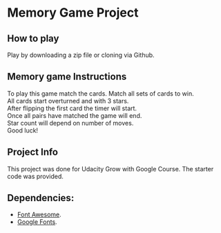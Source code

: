 # Memory Game Project

## How to play

Play by downloading a zip file or cloning via Github.

## Memory game Instructions
<p>To play this game match the cards. Match all sets of cards to win. <br>
All cards start overturned and with 3 stars. <br>
After flipping the first card the timer will start. <br>
Once all pairs have matched the game will end.<br>
Star count will depend on number of moves.<br>
Good luck!
  </p>

## Project Info
This project was done for Udacity Grow with Google Course. The starter code was provided.

## Dependencies:
* [Font Awesome](https://fontawesome.com/).
* [Google Fonts](https://fonts.google.com/).

